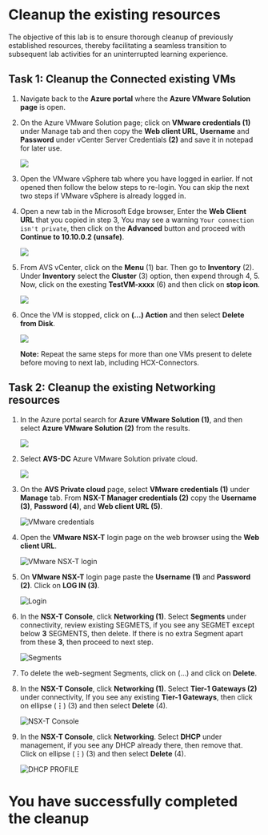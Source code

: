 # Cleanup the existing resources

The objective of this lab is to ensure thorough cleanup of previously established resources, thereby facilitating a seamless transition to subsequent lab activities for an uninterrupted learning experience.

## Task 1: Cleanup the Connected existing VMs

1. Navigate back to the **Azure portal** where the **Azure VMware Solution page** is open.

1. On the Azure VMware Solution page; click on **VMware credentials (1)** under Manage tab and then copy the **Web client URL**, **Username** and **Password** under vCenter Server Credentials **(2)** and save it in notepad for later use.

   ![](../Images/3.2.jpg)

1. Open the VMware vSphere tab where you have logged in earlier. If not opened then follow the below steps to re-login. You can skip the next two steps if VMware vSphere is already logged in.

1. Open a new tab in the Microsoft Edge browser, Enter the **Web Client URL** that you copied in step 3, You may see a warning `Your connection isn't private`, then click on the **Advanced** button and proceed with **Continue to 10.10.0.2 (unsafe)**. 

   ![](../Images/new3..2.jpg)

1. From AVS vCenter, click on the **Menu** (1) bar. Then go to **Inventory** (2). Under **Inventory** select the **Cluster** (3) option, then expend through 4, 5. Now, click on the exesting **TestVM-xxxx** (6) and then click on **stop icon**.

   ![](../Images/starttestvm1.10.png)

1. Once the VM is stopped, click on **(...) Action** and then select **Delete from Disk**.

   ![](../Images/new100.png)

   **Note:** Repeat the same steps for more than one VMs present to delete before moving to next lab, including HCX-Connectors.

## Task 2: Cleanup the existing Networking resources

1. In the Azure portal search for **Azure VMware Solution (1)**, and then select **Azure VMware Solution (2)** from the results.

   ![](../Images/5.1.png)

2. Select **AVS-DC** Azure VMware Solution private cloud.

   ![](../Images/5.2.png)

3. On the **AVS Private cloud** page, select **VMware credentials (1)** under **Manage** tab. From **NSX-T Manager credentials (2)** copy the **Username (3)**, **Password (4)**, and **Web client URL (5)**.
 
   ![VMware credentials](../Images/task-2.2.jpg)
   
4. Open the **VMware NSX-T** login page on the web browser using the **Web client URL**.

   ![VMware NSX-T login](../Images/task-2.1.jpg)  

   
5. On **VMware NSX-T** login page paste the **Username (1)** and **Password (2)**. Click on **LOG IN (3)**.

   ![Login](../Images/task2.3.jpg)

6. In the **NSX-T Console**, click **Networking (1)**. Select **Segments** under connectivity, review existing SEGMETS, if you see any SEGMET except below **3** SEGMENTS, then delete. If there is no extra Segment apart from these **3**, then proceed to next step.

   ![Segments](../Images/existingsegment.png)

7. To delete the web-segment Segments, click on (...) and click on **Delete**.

8. In the **NSX-T Console**, click **Networking (1)**. Select **Tier-1 Gateways (2)** under connectivity, If you see any existing **Tier-1 Gateways**, then click on ellipse (**⋮**) (3) and then select **Delete** (4).

   ![NSX-T Console](../Images/tier1gatewaycleanup.png)

9. In the **NSX-T Console**, click **Networking**. Select **DHCP** under management, if you see any DHCP already there, then remove that. Click on ellipse (**⋮**) (3) and then select **Delete** (4).

   ![DHCP PROFILE](../Images/DHCP-Cleanup.png)

# You have successfully completed the cleanup
